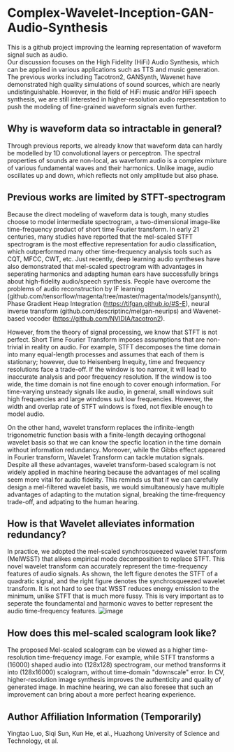 # Complex-Wavelet-Inception-GAN-Audio-Synthesis
This is a github project improving the learning representation of waveform signal such as audio.  
Our discussion focuses on the High Fidelity (HiFi) Audio Synthesis, which can be applied in various applications such as TTS and music generation. The previous works including Tacotron2, GANSynth, Wavenet have demonstrated high quality simulations of sound sources, which are nearly undistinguishable. However, in the field of HiFi music and/or HiFi speech synthesis, we are still interested in higher-resolution audio representation to push the modeling of fine-grained waveform signals even further. 
## Why is waveform data so intractable in general?
Through previous reports, we already know that waveform data can hardly be modelled by 1D convolutional layers or perceptron. The spectral properties of sounds are non-local, as waveform audio is a complex mixture of various fundamental waves and their harmonics. Unlike image, audio oscillates up and down, which reflects not only amplitude but also phase.
## Previous works are limited by STFT-spectrogram
Because the direct modeling of waveform data is tough, many studies choose to model intermediate spectrogram, a two-dimensional image-like time-frequency product of short time Fourier transform. In early 21 centuries, many studies have reported that the mel-scaled STFT spectrogram is the most effective representation for audio classification, which outperformed many other time-frequency analysis tools such as CQT, MFCC, CWT, etc. Just recently, deep learning audio syntheses have also demonstrated that mel-scaled spectrogram with advantages in seperating harmonics and adapting human ears have successfully brings about high-fidelity audio/speech synthesis. People have overcome the problems of audio reconstruction by IF learning (github.com/tensorflow/magenta/tree/master/magenta/models/gansynth), Phase Gradient Heap Integration (https://tifgan.github.io/#S-E), neural inverse transform (github.com/descriptinc/melgan-neurips) and Wavenet-based vocoder (https://github.com/NVIDIA/tacotron2).  
  
However, from the theory of signal processing, we know that STFT is not perfect. Short Time Fourier Transform imposes assumptions that are non-trivial in reality on audio. For example, STFT decomposes the time domain into many equal-length processes and assumes that each of them is stationary; however, due to Heisenberg Inequity, time and frequency resolutions face a trade-off. If the window is too narrow, it will lead to inaccurate analysis and poor frequency resolution. If the window is too wide, the time domain is not fine enough to cover enough information. For time-varying unsteady signals like audio, in general, small windows suit high frequencies and large windows suit low frequencies. However, the width and overlap rate of STFT windows is fixed, not flexible enough to model audio.  
  
On the other hand, wavelet transform replaces the infinite-length trigonometric function basis with a finite-length decaying orthogonal wavelet basis so that we can know the specfic location in the time domain without information redundancy. Moreover, while the Gibbs effect appeared in Fourier transform, Wavelet Transform can tackle mutation signals. Despite all these advantages, wavelet transform-based scalogram is not widely applied in machine hearing because the advantages of mel scaling seem more vital for audio fidelity. This reminds us that if we can carefully design a mel-filtered wavelet basis, we would simultaneously have multiple advantages of adapting to the mutation signal, breaking the time-frequency trade-off, and adpating to the human hearing.
## How is that Wavelet alleviates information redundancy?
In practice, we adopted the mel-scaled synchrosqueezed wavelet transform (MelWSST) that alikes empirical mode decomposition to replace STFT. This novel wavelet transform can accurately represent the time-frequency features of audio signals. As shown, the left figure denotes the STFT of a quadratic signal, and the right figure denotes the synchrosqueezed wavelet transform. It is not hard to see that WSST reduces energy emission to the minimum, unlike STFT that is much more fussy. This is very important as to seperate the foundamental and harmonic waves to better represent the audio time-frequency features.
![image](https://github.com/yingtaoluo/Complex-Wavelet-Inception-GAN-Audio-Synthesis/blob/master/stft.vs.wsst.png)  
## How does this mel-scaled scalogram look like?  
The proposed Mel-scaled scalogram can be viewed as a higher time-resolution time-frequency image. For example, while STFT transforms a (16000) shaped audio into (128x128) spectrogram, our method transforms it into (128x16000) scalogram, without time-domain "downscale" error. In CV, higher-resolution image synthesis improves the authenticity and quality of generated image. In machine hearing, we can also foresee that such an improvement can bring about a more perfect hearing experience.
## Author Affiliation Information (Temporarily)
Yingtao Luo, Siqi Sun, Kun He, et al., Huazhong University of Science and Technology, et al.
